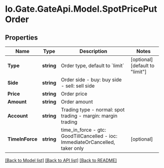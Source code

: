 
# Io.Gate.GateApi.Model.SpotPricePutOrder

## Properties

Name | Type | Description | Notes
------------ | ------------- | ------------- | -------------
**Type** | **string** | Order type, default to &#x60;limit&#x60; | [optional] [default to "limit"]
**Side** | **string** | Order side  - buy: buy side - sell: sell side | 
**Price** | **string** | Order price | 
**Amount** | **string** | Order amount | 
**Account** | **string** | Trading type  - normal: spot trading - margin: margin trading | 
**TimeInForce** | **string** | time_in_force  - gtc: GoodTillCancelled - ioc: ImmediateOrCancelled, taker only  | [optional] 

[[Back to Model list]](../README.md#documentation-for-models)
[[Back to API list]](../README.md#documentation-for-api-endpoints)
[[Back to README]](../README.md)
